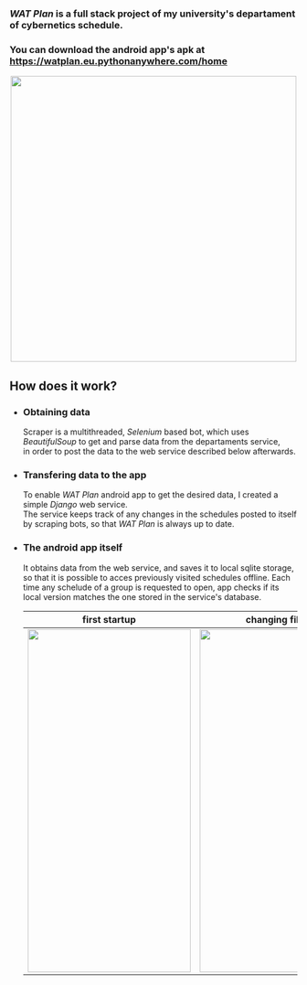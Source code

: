 ###  *WAT Plan* is a full stack project of my university's departament of cybernetics schedule.
### You can download the android app's apk at https://watplan.eu.pythonanywhere.com/home

<p align="center"> 
<img src="https://imgur.com/nTTuSZb.png" height="500">
</p>
 
## How does it work?
  * ### Obtaining data   
    Scraper is a multithreaded, *Selenium* based bot, which uses *BeautifulSoup* to get and parse data from the departaments service,   
    in order to post the data to the web service described below afterwards.
    
  * ### Transfering data to the app
    To enable *WAT Plan* android app to get the desired data, I created a simple *Django* web service.   
    The service keeps track of any changes in the schedules posted to itself by scraping bots, so that *WAT Plan* is always up to date.
    
  * ### The android app itself
    It obtains data from the web service, and saves it to local sqlite storage, so that it is possible to acces previously visited schedules offline. Each time any schelude of a group is requested to open, app checks if its local version matches the one stored in the service's database.   
    
    |first startup|changing filters|
    |---|---|
    |<img src="preview/start.gif" width="285" height="600">|<img src="preview/features.gif" width="285" height="600">|
